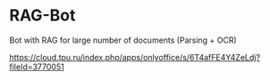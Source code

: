 # RAG-Bot
Bot with RAG for large number of documents (Parsing + OCR)


https://cloud.tpu.ru/index.php/apps/onlyoffice/s/6T4afFE4Y4ZeLdj?fileId=3770051
